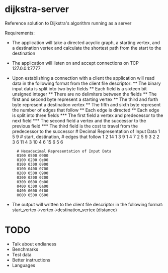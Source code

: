 dijkstra-server
===============

Reference solution to Dijkstra's algorithm running as a server

Requirements:
* The application will take a directed acyclic graph, a starting vertex, and
  a destination vertex and calculate the shortest path from the start to the
  destination
* The application will listen on and accept connections on TCP 127.0.0.1:7777
* Upon establishing a connection with a client the application will read data
  in the following format from the client file descriptor:
** The binary input data is split into two byte fields
** Each field is a sixteen bit unsigned integer
** There are no delimiters between the fields
** The first and second byte represent a starting vertex
** The third and forth byte represent a destination vertex
** The fifth and sixth byte represent the number of edges that follow
** Each edge is directed
** Each edge is split into three fields
*** The first field a vertex and predecessor to the next field
*** The second field a vertex and the successor to the previous field
*** The third field is the cost to travel from the predecessor to the successor
        # Decimal Representation of Input Data
        1  5   9 # start, destination, # edges that follow
        1  2  14
        1  3   9
        1  4   7
        2  5   9
        3  2   2
        3  6  11
        4  3  10
        4  6  15
        6  5   6

        # Hexadecimal Representation of Input Data
        0100 0500 0900
        0100 0200 0e00
        0100 0300 0900
        0100 0400 0700
        0200 0500 0900
        0300 0200 0200
        0300 0600 0b00
        0400 0300 0a00
        0400 0600 0f00
        0600 0500 0600
* The output will written to the client file descriptor in the following format:
        start_vertex->vertex->destination_vertex (distance)


TODO
====
* Talk about endianess
* Benchmarks
* Test data
* Better instructions
* Languages
